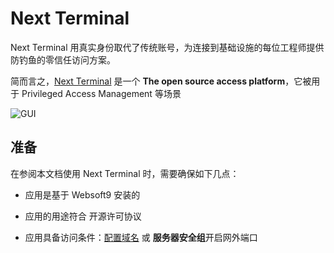 # Next Terminal

Next Terminal 用真实身份取代了传统账号，为连接到基础设施的每位工程师提供防钓鱼的零信任访问方案。

简而言之，[Next Terminal](https://next-terminal.typesafe.cn/) 是一个 **The open source access platform**，它被用于 Privileged Access Management  等场景


![GUI](https://libs.websoft9.com/Websoft9/DocsPicture/zh/nexterminal/nexterminal-gui-websoft9.png)


## 准备

在参阅本文档使用 Next Terminal 时，需要确保如下几点：

- 应用是基于 Websoft9 安装的

- 应用的用途符合 [](https://opensource.org/licenses/AGPL-3.0) 开源许可协议

- 应用具备访问条件：[配置域名](./guide/appsetdomain) 或 **服务器安全组**开启网外端口